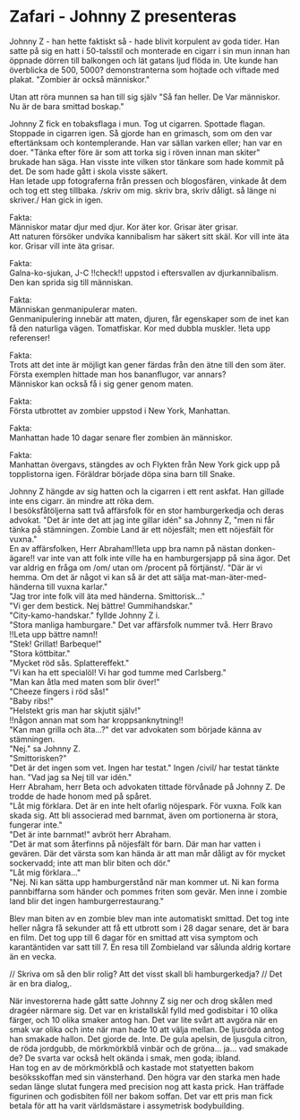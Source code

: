 # Zafari - Johnny Z presenteras

Johnny Z - han hette faktiskt så - hade blivit korpulent av goda tider.  Han satte på sig en hatt i 50-talsstil och monterade en cigarr i sin mun innan han öppnade dörren till balkongen och lät gatans ljud flöda in.  Ute kunde han överblicka de 500, 5000? demonstranterna som hojtade och viftade med plakat.  "Zombier är också människor."

Utan att röra munnen sa han till sig själv "Så fan heller.  De Var människor.  Nu är de bara smittad boskap."

Johnny Z fick en tobaksflaga i mun.  Tog ut cigarren.  Spottade flagan.  Stoppade in cigarren igen.  Så gjorde han en grimasch, som om den var eftertänksam och kontemplerande.  Han var sällan varken eller; han var en doer.  "Tänka efter före är som att torka sig i röven innan man skiter" brukade han säga.  Han visste inte vilken stor tänkare som hade kommit på det.  De som hade gått i skola visste säkert.  
Han letade upp fotograferna från pressen och blogosfären, vinkade åt dem och tog ett steg tillbaka.  /skriv om mig.  skriv bra, skriv dåligt.  så länge ni skriver./  Han gick in igen.

Fakta:  
Människor matar djur med djur.  Kor äter kor.  Grisar äter grisar.  
Att naturen försöker undvika kannibalism har säkert sitt skäl.  Kor vill inte äta kor.  Grisar vill inte äta grisar.

Fakta:  
Galna-ko-sjukan, J-C !!check!! uppstod i eftersvallen av djurkannibalism.
Den kan sprida sig till människan.

Fakta:  
Människan genmanipulerar maten.   
Genmanipulering innebär att maten, djuren, får egenskaper som de inet kan få den naturliga vägen.  Tomatfiskar.  Kor med dubbla muskler. !leta upp referenser!

Fakta:  
Trots att det inte är möjligt kan gener färdas från den ätne till den som äter.  Första exemplen hittade man hos bananflugor, var annars?  
Människor kan också få i sig gener genom maten.

Fakta:  
Första utbrottet av zombier uppstod i New York, Manhattan.

Fakta:  
Manhattan hade 10 dagar senare fler zombien än människor.

Fakta:  
Manhattan övergavs, stängdes av och Flykten från New York gick upp på topplistorna igen.  Föräldrar började döpa sina barn till Snake.

Johnny Z hängde av sig hatten och la cigarren i ett rent askfat.  Han gillade inte ens cigarr.  än mindre att röka dem.  
I besöksfåtöljerna satt två affärsfolk för en stor hamburgerkedja och deras advokat.
"Det är inte det att jag inte gillar idén" sa Johnny Z, "men ni får tänka på stämningen.  Zombie Land är ett nöjesfält; men ett nöjesfält för vuxna."  
En av affärsfolken, Herr Abraham!!leta upp bra namn på nästan donken-ägare!! var inte van att folk inte ville ha en hamburgersjapp på sina ägor.  Det var aldrig en fråga om /om/ utan om /procent på förtjänst/.  "Där är vi hemma.  Om det är något vi kan så är det att sälja mat-man-äter-med-händerna till vuxna karlar."  
"Jag tror inte folk vill äta med händerna.  Smittorisk..."  
"Vi ger dem bestick.  Nej bättre!  Gummihandskar."  
"City-kamo-handskar." fyllde Johnny Z i.  
"Stora manliga hamburgare."  Det var affärsfolk nummer två.  Herr Bravo !!Leta upp bättre namn!!  
"Stek!  Grillat!  Barbeque!"  
"Stora köttbitar."  
"Mycket röd sås.  Splattereffekt."  
"Vi kan ha ett specialöl!  Vi har god tumme med Carlsberg."  
"Man kan åtla med maten som blir över!"  
"Cheeze fingers i röd sås!"  
"Baby ribs!"  
"Helstekt gris man har skjutit själv!"  
!!någon annan mat som har kroppsanknytning!!  
"Kan man grilla och äta...?" det var advokaten som började känna av stämningen.  
"Nej." sa Johnny Z.  
"Smittorisken?"  
"Det är det ingen som vet.  Ingen har testat."  Ingen /civil/ har testat tänkte han.  "Vad jag sa Nej till var idén."  
Herr Abraham, herr Beta och advokaten tittade förvånade på Johnny Z.  De trodde de hade honom med på spåret.  
"Låt mig förklara.  Det är en inte helt ofarlig nöjespark.  För vuxna.  Folk kan skada sig.  Att bli associerad med barnmat, även om portionerna är stora, fungerar inte."  
"Det är inte barnmat!" avbröt herr Abraham.  
"Det är mat som återfinns på nöjesfält för barn.  Där man har vatten i gevären.  Där det värsta som kan hända är att man mår dåligt av för mycket sockervadd; inte att man blir biten och dör."  
"Låt mig förklara..."  
"Nej.  Ni kan sätta upp hamburgerstånd när man kommer ut.  Ni kan forma pannbiffarna som händer och pommes friten som gevär.  Men inne i zombie land blir det ingen hamburgerrestaurang."

Blev man biten av en zombie blev man inte automatiskt smittad.  Det tog inte heller några få sekunder att få ett utbrott som i 28 dagar senare, det är bara en film.  Det tog upp till 6 dagar för en smittad att visa symptom och karantäntiden var satt till 7.
En resa till Zombieland var sålunda aldrig kortare än en vecka.

//  Skriva om så den blir rolig?  Att det visst skall bli hamburgerkedja?
// Det är en bra dialog,.

När investorerna hade gått satte Johnny Z sig ner och drog skålen med dragéer närmare sig.  Det var en kristallskål fylld med godisbitar i 10 olika färger, och 10 olika smaker antog han.  Det var lite svårt att avgöra när en smak var olika och inte när man hade 10 att välja mellan.  De ljusröda antog han smakade hallon.  Det gjorde de.  Inte.  De gula apelsin, de ljusgula citron, de röda jordgubb, de mörkmörkblå vinbär och de gröna... ja... vad smakade de?  De svarta var också helt okända i smak, men goda; ibland.  
Han tog en av de mörkmörkblå och kastade mot statyetten bakom besöksskoffan med sin vänsterhand.  Den högra var den starka men hade sedan länge slutat fungera med precision nog att kasta prick.  Han träffade figurinen och godisbiten föll ner bakom soffan.  Det var ett pris man fick betala för att ha varit världsmästare i assymetrisk bodybuilding.
